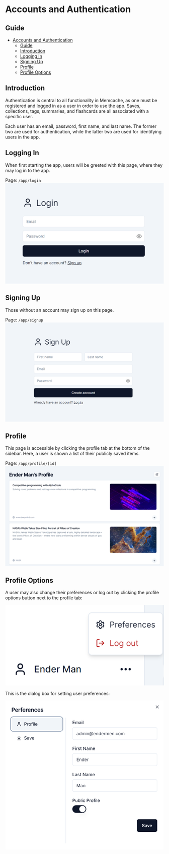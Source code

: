 # Accounts and Authentication

## Guide

- [Accounts and Authentication](#accounts-and-authentication)
  - [Guide](#guide)
  - [Introduction](#introduction)
  - [Logging In](#logging-in)
  - [Signing Up](#signing-up)
  - [Profile](#profile)
  - [Profile Options](#profile-options)

## Introduction

Authentication is central to all functionality in Memcache, as one must be registered and logged in as a user in order to use the app. Saves, collections, tags, summaries, and flashcards are all associated with a specific user.

Each user has an email, password, first name, and last name. The former two are used for authentication, while the latter two are used for identifying users in the app.

## Logging In

When first starting the app, users will be greeted with this page, where they may log in to the app.

Page: `/app/login`
![Logging in](../assets/login.png)

## Signing Up

Those without an account may sign up on this page.

Page: `/app/signup`
![Signing up](../assets/signup.png)

## Profile

This page is accessible by clicking the profile tab at the bottom of the sidebar. Here, a user is shown a list of their publicly saved items.

Page: `/app/profile/[id]`
![Profile](../assets/profile.png)

## Profile Options

A user may also change their preferences or log out by clicking the profile options button next to the profile tab:

![Profile Options](../assets/profile-options.png)

This is the dialog box for setting user preferences:

![Preferences](../assets/preferences.png)
